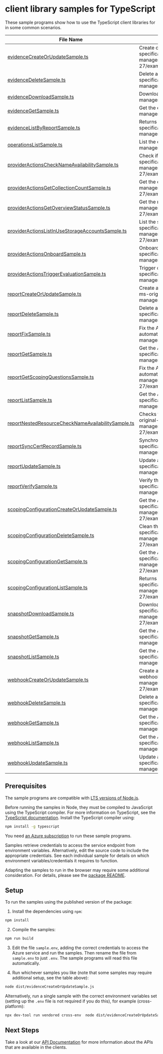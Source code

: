 # client library samples for TypeScript

These sample programs show how to use the TypeScript client libraries for in some common scenarios.

| **File Name**                                                                                         | **Description**                                                                                                                                                                                                                                                                                                             |
| ----------------------------------------------------------------------------------------------------- | --------------------------------------------------------------------------------------------------------------------------------------------------------------------------------------------------------------------------------------------------------------------------------------------------------------------------- |
| [evidenceCreateOrUpdateSample.ts][evidencecreateorupdatesample]                                       | Create or Update an evidence a specified report x-ms-original-file: specification/appcomplianceautomation/resource-manager/Microsoft.AppComplianceAutomation/stable/2024-06-27/examples/Evidence_CreateOrUpdate.json                                                                                                        |
| [evidenceDeleteSample.ts][evidencedeletesample]                                                       | Delete an existent evidence from a specified report x-ms-original-file: specification/appcomplianceautomation/resource-manager/Microsoft.AppComplianceAutomation/stable/2024-06-27/examples/Evidence_Delete.json                                                                                                            |
| [evidenceDownloadSample.ts][evidencedownloadsample]                                                   | Download evidence file. x-ms-original-file: specification/appcomplianceautomation/resource-manager/Microsoft.AppComplianceAutomation/stable/2024-06-27/examples/Evidence_Download.json                                                                                                                                      |
| [evidenceGetSample.ts][evidencegetsample]                                                             | Get the evidence metadata x-ms-original-file: specification/appcomplianceautomation/resource-manager/Microsoft.AppComplianceAutomation/stable/2024-06-27/examples/Evidence_Get.json                                                                                                                                         |
| [evidenceListByReportSample.ts][evidencelistbyreportsample]                                           | Returns a paginated list of evidences for a specified report. x-ms-original-file: specification/appcomplianceautomation/resource-manager/Microsoft.AppComplianceAutomation/stable/2024-06-27/examples/Evidence_ListByReport.json                                                                                            |
| [operationsListSample.ts][operationslistsample]                                                       | List the operations for the provider x-ms-original-file: specification/appcomplianceautomation/resource-manager/Microsoft.AppComplianceAutomation/stable/2024-06-27/examples/Operations_List.json                                                                                                                           |
| [providerActionsCheckNameAvailabilitySample.ts][provideractionschecknameavailabilitysample]           | Check if the given name is available for a report. x-ms-original-file: specification/appcomplianceautomation/resource-manager/Microsoft.AppComplianceAutomation/stable/2024-06-27/examples/Report_CheckNameAvailability.json                                                                                                |
| [providerActionsGetCollectionCountSample.ts][provideractionsgetcollectioncountsample]                 | Get the count of reports. x-ms-original-file: specification/appcomplianceautomation/resource-manager/Microsoft.AppComplianceAutomation/stable/2024-06-27/examples/Report_GetCollectionCount.json                                                                                                                            |
| [providerActionsGetOverviewStatusSample.ts][provideractionsgetoverviewstatussample]                   | Get the resource overview status. x-ms-original-file: specification/appcomplianceautomation/resource-manager/Microsoft.AppComplianceAutomation/stable/2024-06-27/examples/Report_GetOverviewStatus.json                                                                                                                     |
| [providerActionsListInUseStorageAccountsSample.ts][provideractionslistinusestorageaccountssample]     | List the storage accounts which are in use by related reports x-ms-original-file: specification/appcomplianceautomation/resource-manager/Microsoft.AppComplianceAutomation/stable/2024-06-27/examples/ListInUseStorageAccountsWithSubscriptions.json                                                                        |
| [providerActionsOnboardSample.ts][provideractionsonboardsample]                                       | Onboard given subscriptions to Microsoft.AppComplianceAutomation provider. x-ms-original-file: specification/appcomplianceautomation/resource-manager/Microsoft.AppComplianceAutomation/stable/2024-06-27/examples/Onboard.json                                                                                             |
| [providerActionsTriggerEvaluationSample.ts][provideractionstriggerevaluationsample]                   | Trigger quick evaluation for the given subscriptions. x-ms-original-file: specification/appcomplianceautomation/resource-manager/Microsoft.AppComplianceAutomation/stable/2024-06-27/examples/TriggerEvaluation.json                                                                                                        |
| [reportCreateOrUpdateSample.ts][reportcreateorupdatesample]                                           | Create a new AppComplianceAutomation report or update an exiting AppComplianceAutomation report. x-ms-original-file: specification/appcomplianceautomation/resource-manager/Microsoft.AppComplianceAutomation/stable/2024-06-27/examples/Report_CreateOrUpdate.json                                                         |
| [reportDeleteSample.ts][reportdeletesample]                                                           | Delete an AppComplianceAutomation report. x-ms-original-file: specification/appcomplianceautomation/resource-manager/Microsoft.AppComplianceAutomation/stable/2024-06-27/examples/Report_Delete.json                                                                                                                        |
| [reportFixSample.ts][reportfixsample]                                                                 | Fix the AppComplianceAutomation report error. e.g: App Compliance Automation Tool service unregistered, automation removed. x-ms-original-file: specification/appcomplianceautomation/resource-manager/Microsoft.AppComplianceAutomation/stable/2024-06-27/examples/Report_Fix.json                                         |
| [reportGetSample.ts][reportgetsample]                                                                 | Get the AppComplianceAutomation report and its properties. x-ms-original-file: specification/appcomplianceautomation/resource-manager/Microsoft.AppComplianceAutomation/stable/2024-06-27/examples/Report_Get.json                                                                                                          |
| [reportGetScopingQuestionsSample.ts][reportgetscopingquestionssample]                                 | Fix the AppComplianceAutomation report error. e.g: App Compliance Automation Tool service unregistered, automation removed. x-ms-original-file: specification/appcomplianceautomation/resource-manager/Microsoft.AppComplianceAutomation/stable/2024-06-27/examples/Report_GetScopingQuestions.json                         |
| [reportListSample.ts][reportlistsample]                                                               | Get the AppComplianceAutomation report list for the tenant. x-ms-original-file: specification/appcomplianceautomation/resource-manager/Microsoft.AppComplianceAutomation/stable/2024-06-27/examples/Report_List.json                                                                                                        |
| [reportNestedResourceCheckNameAvailabilitySample.ts][reportnestedresourcechecknameavailabilitysample] | Checks the report's nested resource name availability, e.g: Webhooks, Evidences, Snapshots. x-ms-original-file: specification/appcomplianceautomation/resource-manager/Microsoft.AppComplianceAutomation/stable/2024-06-27/examples/Report_NestedResourceCheckNameAvailability_Report_Evidence_Check_Name_Availability.json |
| [reportSyncCertRecordSample.ts][reportsynccertrecordsample]                                           | Synchronize attestation record from app compliance. x-ms-original-file: specification/appcomplianceautomation/resource-manager/Microsoft.AppComplianceAutomation/stable/2024-06-27/examples/Report_SyncCertRecord.json                                                                                                      |
| [reportUpdateSample.ts][reportupdatesample]                                                           | Update an exiting AppComplianceAutomation report. x-ms-original-file: specification/appcomplianceautomation/resource-manager/Microsoft.AppComplianceAutomation/stable/2024-06-27/examples/Report_Update.json                                                                                                                |
| [reportVerifySample.ts][reportverifysample]                                                           | Verify the AppComplianceAutomation report health status. x-ms-original-file: specification/appcomplianceautomation/resource-manager/Microsoft.AppComplianceAutomation/stable/2024-06-27/examples/Report_Verify.json                                                                                                         |
| [scopingConfigurationCreateOrUpdateSample.ts][scopingconfigurationcreateorupdatesample]               | Get the AppComplianceAutomation scoping configuration of the specific report. x-ms-original-file: specification/appcomplianceautomation/resource-manager/Microsoft.AppComplianceAutomation/stable/2024-06-27/examples/ScopingConfiguration_CreateOrUpdate.json                                                              |
| [scopingConfigurationDeleteSample.ts][scopingconfigurationdeletesample]                               | Clean the AppComplianceAutomation scoping configuration of the specific report. x-ms-original-file: specification/appcomplianceautomation/resource-manager/Microsoft.AppComplianceAutomation/stable/2024-06-27/examples/ScopingConfiguration_Delete.json                                                                    |
| [scopingConfigurationGetSample.ts][scopingconfigurationgetsample]                                     | Get the AppComplianceAutomation scoping configuration of the specific report. x-ms-original-file: specification/appcomplianceautomation/resource-manager/Microsoft.AppComplianceAutomation/stable/2024-06-27/examples/ScopingConfiguration_Get.json                                                                         |
| [scopingConfigurationListSample.ts][scopingconfigurationlistsample]                                   | Returns a list format of the singleton scopingConfiguration for a specified report. x-ms-original-file: specification/appcomplianceautomation/resource-manager/Microsoft.AppComplianceAutomation/stable/2024-06-27/examples/ScopingConfiguration_List.json                                                                  |
| [snapshotDownloadSample.ts][snapshotdownloadsample]                                                   | Download compliance needs from snapshot, like: Compliance Report, Resource List. x-ms-original-file: specification/appcomplianceautomation/resource-manager/Microsoft.AppComplianceAutomation/stable/2024-06-27/examples/Snapshot_Download_Snapshot_Download_Compliance_Detailed_Pdf_Report.json                            |
| [snapshotGetSample.ts][snapshotgetsample]                                                             | Get the AppComplianceAutomation snapshot and its properties. x-ms-original-file: specification/appcomplianceautomation/resource-manager/Microsoft.AppComplianceAutomation/stable/2024-06-27/examples/Snapshot_Get.json                                                                                                      |
| [snapshotListSample.ts][snapshotlistsample]                                                           | Get the AppComplianceAutomation snapshot list. x-ms-original-file: specification/appcomplianceautomation/resource-manager/Microsoft.AppComplianceAutomation/stable/2024-06-27/examples/Snapshot_List.json                                                                                                                   |
| [webhookCreateOrUpdateSample.ts][webhookcreateorupdatesample]                                         | Create a new AppComplianceAutomation webhook or update an exiting AppComplianceAutomation webhook. x-ms-original-file: specification/appcomplianceautomation/resource-manager/Microsoft.AppComplianceAutomation/stable/2024-06-27/examples/Webhook_CreateOrUpdate.json                                                      |
| [webhookDeleteSample.ts][webhookdeletesample]                                                         | Delete an AppComplianceAutomation webhook. x-ms-original-file: specification/appcomplianceautomation/resource-manager/Microsoft.AppComplianceAutomation/stable/2024-06-27/examples/Webhook_Delete.json                                                                                                                      |
| [webhookGetSample.ts][webhookgetsample]                                                               | Get the AppComplianceAutomation webhook and its properties. x-ms-original-file: specification/appcomplianceautomation/resource-manager/Microsoft.AppComplianceAutomation/stable/2024-06-27/examples/Webhook_Get.json                                                                                                        |
| [webhookListSample.ts][webhooklistsample]                                                             | Get the AppComplianceAutomation webhook list. x-ms-original-file: specification/appcomplianceautomation/resource-manager/Microsoft.AppComplianceAutomation/stable/2024-06-27/examples/Webhook_List.json                                                                                                                     |
| [webhookUpdateSample.ts][webhookupdatesample]                                                         | Update an exiting AppComplianceAutomation webhook. x-ms-original-file: specification/appcomplianceautomation/resource-manager/Microsoft.AppComplianceAutomation/stable/2024-06-27/examples/Webhook_Update.json                                                                                                              |

## Prerequisites

The sample programs are compatible with [LTS versions of Node.js](https://github.com/nodejs/release#release-schedule).

Before running the samples in Node, they must be compiled to JavaScript using the TypeScript compiler. For more information on TypeScript, see the [TypeScript documentation][typescript]. Install the TypeScript compiler using:

```bash
npm install -g typescript
```

You need [an Azure subscription][freesub] to run these sample programs.

Samples retrieve credentials to access the service endpoint from environment variables. Alternatively, edit the source code to include the appropriate credentials. See each individual sample for details on which environment variables/credentials it requires to function.

Adapting the samples to run in the browser may require some additional consideration. For details, please see the [package README][package].

## Setup

To run the samples using the published version of the package:

1. Install the dependencies using `npm`:

```bash
npm install
```

2. Compile the samples:

```bash
npm run build
```

3. Edit the file `sample.env`, adding the correct credentials to access the Azure service and run the samples. Then rename the file from `sample.env` to just `.env`. The sample programs will read this file automatically.

4. Run whichever samples you like (note that some samples may require additional setup, see the table above):

```bash
node dist/evidenceCreateOrUpdateSample.js
```

Alternatively, run a single sample with the correct environment variables set (setting up the `.env` file is not required if you do this), for example (cross-platform):

```bash
npx dev-tool run vendored cross-env  node dist/evidenceCreateOrUpdateSample.js
```

## Next Steps

Take a look at our [API Documentation][apiref] for more information about the APIs that are available in the clients.

[evidencecreateorupdatesample]: https://github.com/Azure/azure-sdk-for-js/blob/main/sdk/appcomplianceautomation/arm-appcomplianceautomation/samples/v1/typescript/src/evidenceCreateOrUpdateSample.ts
[evidencedeletesample]: https://github.com/Azure/azure-sdk-for-js/blob/main/sdk/appcomplianceautomation/arm-appcomplianceautomation/samples/v1/typescript/src/evidenceDeleteSample.ts
[evidencedownloadsample]: https://github.com/Azure/azure-sdk-for-js/blob/main/sdk/appcomplianceautomation/arm-appcomplianceautomation/samples/v1/typescript/src/evidenceDownloadSample.ts
[evidencegetsample]: https://github.com/Azure/azure-sdk-for-js/blob/main/sdk/appcomplianceautomation/arm-appcomplianceautomation/samples/v1/typescript/src/evidenceGetSample.ts
[evidencelistbyreportsample]: https://github.com/Azure/azure-sdk-for-js/blob/main/sdk/appcomplianceautomation/arm-appcomplianceautomation/samples/v1/typescript/src/evidenceListByReportSample.ts
[operationslistsample]: https://github.com/Azure/azure-sdk-for-js/blob/main/sdk/appcomplianceautomation/arm-appcomplianceautomation/samples/v1/typescript/src/operationsListSample.ts
[provideractionschecknameavailabilitysample]: https://github.com/Azure/azure-sdk-for-js/blob/main/sdk/appcomplianceautomation/arm-appcomplianceautomation/samples/v1/typescript/src/providerActionsCheckNameAvailabilitySample.ts
[provideractionsgetcollectioncountsample]: https://github.com/Azure/azure-sdk-for-js/blob/main/sdk/appcomplianceautomation/arm-appcomplianceautomation/samples/v1/typescript/src/providerActionsGetCollectionCountSample.ts
[provideractionsgetoverviewstatussample]: https://github.com/Azure/azure-sdk-for-js/blob/main/sdk/appcomplianceautomation/arm-appcomplianceautomation/samples/v1/typescript/src/providerActionsGetOverviewStatusSample.ts
[provideractionslistinusestorageaccountssample]: https://github.com/Azure/azure-sdk-for-js/blob/main/sdk/appcomplianceautomation/arm-appcomplianceautomation/samples/v1/typescript/src/providerActionsListInUseStorageAccountsSample.ts
[provideractionsonboardsample]: https://github.com/Azure/azure-sdk-for-js/blob/main/sdk/appcomplianceautomation/arm-appcomplianceautomation/samples/v1/typescript/src/providerActionsOnboardSample.ts
[provideractionstriggerevaluationsample]: https://github.com/Azure/azure-sdk-for-js/blob/main/sdk/appcomplianceautomation/arm-appcomplianceautomation/samples/v1/typescript/src/providerActionsTriggerEvaluationSample.ts
[reportcreateorupdatesample]: https://github.com/Azure/azure-sdk-for-js/blob/main/sdk/appcomplianceautomation/arm-appcomplianceautomation/samples/v1/typescript/src/reportCreateOrUpdateSample.ts
[reportdeletesample]: https://github.com/Azure/azure-sdk-for-js/blob/main/sdk/appcomplianceautomation/arm-appcomplianceautomation/samples/v1/typescript/src/reportDeleteSample.ts
[reportfixsample]: https://github.com/Azure/azure-sdk-for-js/blob/main/sdk/appcomplianceautomation/arm-appcomplianceautomation/samples/v1/typescript/src/reportFixSample.ts
[reportgetsample]: https://github.com/Azure/azure-sdk-for-js/blob/main/sdk/appcomplianceautomation/arm-appcomplianceautomation/samples/v1/typescript/src/reportGetSample.ts
[reportgetscopingquestionssample]: https://github.com/Azure/azure-sdk-for-js/blob/main/sdk/appcomplianceautomation/arm-appcomplianceautomation/samples/v1/typescript/src/reportGetScopingQuestionsSample.ts
[reportlistsample]: https://github.com/Azure/azure-sdk-for-js/blob/main/sdk/appcomplianceautomation/arm-appcomplianceautomation/samples/v1/typescript/src/reportListSample.ts
[reportnestedresourcechecknameavailabilitysample]: https://github.com/Azure/azure-sdk-for-js/blob/main/sdk/appcomplianceautomation/arm-appcomplianceautomation/samples/v1/typescript/src/reportNestedResourceCheckNameAvailabilitySample.ts
[reportsynccertrecordsample]: https://github.com/Azure/azure-sdk-for-js/blob/main/sdk/appcomplianceautomation/arm-appcomplianceautomation/samples/v1/typescript/src/reportSyncCertRecordSample.ts
[reportupdatesample]: https://github.com/Azure/azure-sdk-for-js/blob/main/sdk/appcomplianceautomation/arm-appcomplianceautomation/samples/v1/typescript/src/reportUpdateSample.ts
[reportverifysample]: https://github.com/Azure/azure-sdk-for-js/blob/main/sdk/appcomplianceautomation/arm-appcomplianceautomation/samples/v1/typescript/src/reportVerifySample.ts
[scopingconfigurationcreateorupdatesample]: https://github.com/Azure/azure-sdk-for-js/blob/main/sdk/appcomplianceautomation/arm-appcomplianceautomation/samples/v1/typescript/src/scopingConfigurationCreateOrUpdateSample.ts
[scopingconfigurationdeletesample]: https://github.com/Azure/azure-sdk-for-js/blob/main/sdk/appcomplianceautomation/arm-appcomplianceautomation/samples/v1/typescript/src/scopingConfigurationDeleteSample.ts
[scopingconfigurationgetsample]: https://github.com/Azure/azure-sdk-for-js/blob/main/sdk/appcomplianceautomation/arm-appcomplianceautomation/samples/v1/typescript/src/scopingConfigurationGetSample.ts
[scopingconfigurationlistsample]: https://github.com/Azure/azure-sdk-for-js/blob/main/sdk/appcomplianceautomation/arm-appcomplianceautomation/samples/v1/typescript/src/scopingConfigurationListSample.ts
[snapshotdownloadsample]: https://github.com/Azure/azure-sdk-for-js/blob/main/sdk/appcomplianceautomation/arm-appcomplianceautomation/samples/v1/typescript/src/snapshotDownloadSample.ts
[snapshotgetsample]: https://github.com/Azure/azure-sdk-for-js/blob/main/sdk/appcomplianceautomation/arm-appcomplianceautomation/samples/v1/typescript/src/snapshotGetSample.ts
[snapshotlistsample]: https://github.com/Azure/azure-sdk-for-js/blob/main/sdk/appcomplianceautomation/arm-appcomplianceautomation/samples/v1/typescript/src/snapshotListSample.ts
[webhookcreateorupdatesample]: https://github.com/Azure/azure-sdk-for-js/blob/main/sdk/appcomplianceautomation/arm-appcomplianceautomation/samples/v1/typescript/src/webhookCreateOrUpdateSample.ts
[webhookdeletesample]: https://github.com/Azure/azure-sdk-for-js/blob/main/sdk/appcomplianceautomation/arm-appcomplianceautomation/samples/v1/typescript/src/webhookDeleteSample.ts
[webhookgetsample]: https://github.com/Azure/azure-sdk-for-js/blob/main/sdk/appcomplianceautomation/arm-appcomplianceautomation/samples/v1/typescript/src/webhookGetSample.ts
[webhooklistsample]: https://github.com/Azure/azure-sdk-for-js/blob/main/sdk/appcomplianceautomation/arm-appcomplianceautomation/samples/v1/typescript/src/webhookListSample.ts
[webhookupdatesample]: https://github.com/Azure/azure-sdk-for-js/blob/main/sdk/appcomplianceautomation/arm-appcomplianceautomation/samples/v1/typescript/src/webhookUpdateSample.ts
[apiref]: https://docs.microsoft.com/javascript/api/@azure/arm-appcomplianceautomation?view=azure-node-preview
[freesub]: https://azure.microsoft.com/free/
[package]: https://github.com/Azure/azure-sdk-for-js/tree/main/sdk/appcomplianceautomation/arm-appcomplianceautomation/README.md
[typescript]: https://www.typescriptlang.org/docs/home.html
